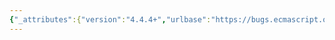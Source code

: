 ```yaml
---
{"_attributes":{"version":"4.4.4+","urlbase":"https://bugs.ecmascript.org/","maintainer":"dherman@mozilla.com"},"bug":{"bug_id":3523,"creation_ts":"2015-01-15 03:40:00 -0800","short_desc":"7.3.21 SpeciesConstructor and 9.4.2.3 ArraySpeciesCreate: discrepancy on the condition under which the @@species property is examined","delta_ts":"2015-01-15 16:19:04 -0800","product":"Draft for 6th Edition","component":"technical issue","version":"Rev 30: December 24, 2014 Draft","rep_platform":"All","op_sys":"All","bug_status":"RESOLVED","resolution":"FIXED","priority":"Normal","bug_severity":"normal","everconfirmed":true,"reporter":{"uid":"claude.pache","name":"Claude Pache"},"assigned_to":{"uid":"allen","name":"Allen Wirfs-Brock"},"long_desc":[{"commentid":11355,"comment_count":0,"who":{"uid":"claude.pache","name":"Claude Pache"},"bug_when":"2015-01-15 03:40:02 -0800","thetext":"7.3.21 SpeciesConstructor\n9.4.2.3 ArraySpeciesCreate\n\nBeyond necessary hacks in ArraySpeciesCreate for ensuring backward web compatibility, there is the following discrepancy between the two abstract operations:\n\noriginalObj[@@constructor][@@species] is examined:\n  * in SpeciesConstructor, when originalObj[@@constructor] is an object, but\n  * in ArraySpeciesCreate, when originalObj[@@constructor] is a constructor.\n\n(In fact, when originalObj[@@constructor] is a non-constructor object, the algorithm of ArraySpeciesCreate terminates with a TypeError in step 8.)\n\nThe following patch will remove that difference. Remove step 6.c.iv and replace it with the following:\n\n    6.d. If Type(C) is Object, then\n        1. Let C be Get(C, @@species).\n        2. ReturnIfAbrupt(C).\n\n\n(An interesting feature of that patch is that it becomes easy for a user-defined Array subclass to avoid the realm check:\n\n    class MyArray extends Array { /* ... */ }\n    MyArray.prototype.constructor = { [Symbol.species]: MyArray }\n\n)"},{"commentid":11356,"comment_count":1,"who":{"uid":"claude.pache","name":"Claude Pache"},"bug_when":"2015-01-15 03:48:34 -0800","thetext":"In Comment 0, read \"constructor\" instead of @@constructor."},{"commentid":11405,"comment_count":2,"who":{"uid":"allen","name":"Allen Wirfs-Brock"},"bug_when":"2015-01-15 13:25:05 -0800","thetext":"fixed in rev31 editor's draft"},{"commentid":11441,"comment_count":3,"who":{"uid":"allen","name":"Allen Wirfs-Brock"},"bug_when":"2015-01-15 16:19:04 -0800","thetext":"In Rev31"}]}}
---
```

